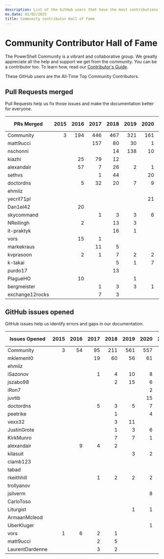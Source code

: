 ```yaml
---
description: List of the GitHub users that have the most contributions to the PowerShell-Doc project.
ms.date: 01/02/2025
title: Community contributor Hall of Fame
---
```

# Community Contributor Hall of Fame

The PowerShell Community is a vibrant and collaborative group. We greatly appreciate all the help
and support we get from the community. You can be a contributor too. To learn how, read our
[Contributor's Guide][contrib].

These GitHub users are the All-Time Top Community Contributors.

## Pull Requests merged

Pull Requests help us fix those issues and make the documentation better for everyone.

|   PRs Merged    | 2015 | 2016 | 2017 | 2018 | 2019 | 2020 | 2021 | 2022 | 2023 | 2024 | Grand Total |
| --------------- | ---: | ---: | ---: | ---: | ---: | ---: | ---: | ---: | ---: | ---: | ----------: |
| Community       |    3 |  194 |  446 |  467 |  321 |  161 |  100 |  122 |  108 |   81 |        2003 |
| matt9ucci       |      |      |  157 |   80 |   30 |    1 |    6 |      |      |      |         274 |
| nschonni        |      |      |      |   14 |  138 |   10 |      |      |      |      |         162 |
| kiazhi          |      |   25 |   79 |   12 |      |      |      |      |      |      |         116 |
| alexandair      |      |   57 |    7 |   26 |    2 |    1 |      |      |      |      |          93 |
| sethvs          |      |      |    1 |   44 |      |   20 |    1 |   10 |      |    6 |          82 |
| doctordns       |      |    5 |   32 |   20 |    7 |    9 |    5 |      |    1 |      |          79 |
| ehmiiz          |      |      |      |      |      |      |      |   22 |   14 |      |          36 |
| yecril71pl      |      |      |      |      |      |   21 |    3 |    3 |      |      |          27 |
| Dan1el42        |      |   20 |      |      |      |      |      |      |      |      |          20 |
| skycommand      |      |      |    1 |    3 |    3 |    6 |      |    1 |    4 |    1 |          19 |
| NReilingh       |      |    2 |      |   13 |    3 |      |      |      |      |      |          18 |
| it-praktyk      |      |      |      |   16 |    1 |      |      |      |      |      |          17 |
| vors            |      |   15 |    1 |      |      |      |      |      |      |      |          16 |
| markekraus      |      |      |   11 |    5 |      |      |      |      |      |      |          16 |
| kvprasoon       |      |    2 |    1 |    7 |    2 |    2 |    2 |      |      |      |          16 |
| k-takai         |      |      |      |    5 |    1 |    7 |      |      |      |      |          13 |
| purdo17         |      |      |      |   13 |      |      |      |      |      |      |          13 |
| PlagueHO        |      |   10 |      |      |    1 |      |      |      |      |      |          11 |
| bergmeister     |      |      |    1 |    3 |    3 |    1 |    1 |    1 |    1 |      |          11 |
| exchange12rocks |      |      |    7 |    3 |      |      |    1 |      |      |      |          11 |

## GitHub issues opened

GitHub issues help us identify errors and gaps in our documentation.

|  Issues Opened  | 2015 | 2016 | 2017 | 2018 | 2019 | 2020 | 2021 | 2022 | 2023 | 2024 | Grand Total |
| --------------- | ---: | ---: | ---: | ---: | ---: | ---: | ---: | ---: | ---: | ---: | ----------: |
| Community       |    3 |   54 |   95 |  211 |  561 |  557 |  364 |  225 |  270 |  224 |        2564 |
| mklement0       |      |      |   19 |   60 |   56 |   61 |   28 |    8 |   20 |   24 |         276 |
| ehmiiz          |      |      |      |      |      |      |      |   20 |   14 |      |          34 |
| iSazonov        |      |      |    1 |    4 |   10 |    8 |    4 |    3 |      |    1 |          31 |
| jszabo98        |      |      |      |    2 |   15 |    6 |    1 |      |    1 |    2 |          27 |
| iRon7           |      |      |      |      |      |    2 |    2 |    2 |   10 |    8 |          24 |
| juvtib          |      |      |      |      |      |   15 |    7 |      |      |      |          22 |
| doctordns       |      |      |    5 |    3 |    5 |    7 |    1 |      |      |      |          21 |
| peetrike        |      |      |      |    1 |      |    4 |    2 |    6 |    4 |    3 |          20 |
| vexx32          |      |      |      |    3 |   11 |      |      |    3 |      |      |          17 |
| JustinGrote     |      |      |      |    1 |    3 |    6 |    1 |    1 |    2 |    2 |          16 |
| KirkMunro       |      |      |      |    7 |    7 |    1 |      |      |      |      |          15 |
| alexandair      |      |    9 |    4 |    2 |      |      |      |      |      |      |          15 |
| kilasuit        |      |      |      |      |    3 |    2 |    1 |    4 |    1 |    3 |          14 |
| clamb123        |      |      |      |      |      |      |   14 |      |      |      |          14 |
| tabad           |      |      |      |      |      |      |      |      |   11 |    2 |          13 |
| rkeithhill      |      |      |    1 |    2 |    2 |    2 |    3 |    1 |    2 |      |          13 |
| trollyanov      |      |      |      |      |      |      |   11 |    1 |      |      |          12 |
| jsilverm        |      |      |      |      |      |    8 |      |      |    4 |      |          12 |
| CarloToso       |      |      |      |      |      |      |      |      |   11 |      |          11 |
| Liturgist       |      |      |      |      |    1 |    1 |    1 |    2 |    4 |    2 |          11 |
| ArmaanMcleod    |      |      |      |      |      |      |      |      |    4 |    6 |          10 |
| UberKluger      |      |      |      |      |      |    1 |    7 |    2 |      |      |          10 |
| vors            |    1 |    6 |    2 |    1 |      |      |      |      |      |      |          10 |
| matt9ucci       |      |      |    2 |    5 |      |      |    2 |      |    1 |      |          10 |
| LaurentDardenne |      |      |    3 |    2 |      |      |      |    5 |      |      |          10 |

<!-- Link references -->
[contrib]: contributing/overview.md
